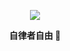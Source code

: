 <p align="center">
  <a href="https://github.com/yungyu16">
    <img src="https://github-readme-stats.vercel.app/api?username=yungyu16&show_icons=true&theme=slateorange&count_private=true&include_all_commits=true" />
  </a>
</p>

<p align="center"><b>自律者自由 </b>👋</p>
